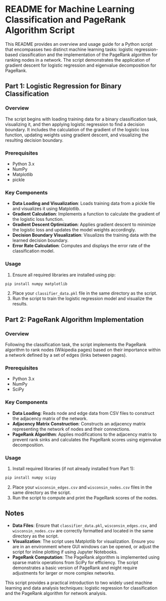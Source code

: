# README for Machine Learning Classification and PageRank Algorithm Script

This README provides an overview and usage guide for a Python script that encompasses two distinct machine learning tasks: logistic regression-based classification and the implementation of the PageRank algorithm for ranking nodes in a network. The script demonstrates the application of gradient descent for logistic regression and eigenvalue decomposition for PageRank.

## Part 1: Logistic Regression for Binary Classification

### Overview

The script begins with loading training data for a binary classification task, visualizing it, and then applying logistic regression to find a decision boundary. It includes the calculation of the gradient of the logistic loss function, updating weights using gradient descent, and visualizing the resulting decision boundary.

### Prerequisites

- Python 3.x
- NumPy
- Matplotlib
- pickle

### Key Components

- **Data Loading and Visualization**: Loads training data from a pickle file and visualizes it using Matplotlib.
- **Gradient Calculation**: Implements a function to calculate the gradient of the logistic loss function.
- **Gradient Descent Optimization**: Applies gradient descent to minimize the logistic loss and updates the model weights accordingly.
- **Decision Boundary Visualization**: Visualizes the training data with the learned decision boundary.
- **Error Rate Calculation**: Computes and displays the error rate of the classification model.

### Usage

1. Ensure all required libraries are installed using pip:

```bash
pip install numpy matplotlib
```

2. Place your `classifier_data.pkl` file in the same directory as the script.
3. Run the script to train the logistic regression model and visualize the results.

## Part 2: PageRank Algorithm Implementation

### Overview

Following the classification task, the script implements the PageRank algorithm to rank nodes (Wikipedia pages) based on their importance within a network defined by a set of edges (links between pages).

### Prerequisites

- Python 3.x
- NumPy
- SciPy

### Key Components

- **Data Loading**: Reads node and edge data from CSV files to construct the adjacency matrix of the network.
- **Adjacency Matrix Construction**: Constructs an adjacency matrix representing the network of nodes and their connections.
- **PageRank Algorithm**: Applies modifications to the adjacency matrix to prevent rank sinks and calculates the PageRank scores using eigenvalue decomposition.

### Usage

1. Install required libraries (if not already installed from Part 1):

```bash
pip install numpy scipy
```

2. Place your `wisconsin_edges.csv` and `wisconsin_nodes.csv` files in the same directory as the script.
3. Run the script to compute and print the PageRank scores of the nodes.

## Notes

- **Data Files**: Ensure that `classifier_data.pkl`, `wisconsin_edges.csv`, and `wisconsin_nodes.csv` are correctly formatted and located in the same directory as the script.
- **Visualization**: The script uses Matplotlib for visualization. Ensure you are in an environment where GUI windows can be opened, or adjust the script for inline plotting if using Jupyter Notebooks.
- **PageRank Computation**: The PageRank algorithm is implemented using sparse matrix operations from SciPy for efficiency. The script demonstrates a basic version of PageRank and might require adjustments for larger or more complex networks.

This script provides a practical introduction to two widely used machine learning and data analysis techniques: logistic regression for classification and the PageRank algorithm for network analysis.
